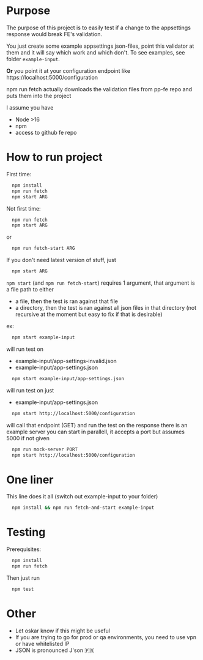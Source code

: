 # Purpose

The purpose of this project is to easily test if a change to the appsettings response would break FE's validation.

You just create some example appsettings json-files, point this validator at them and it will say which work and which don't. To see examples, see folder `example-input`.

**Or** you point it at your configuration endpoint like https://localhost:5000/configuration

npm run fetch actually downloads the validation files from pp-fe repo and puts them into the project

I assume you have

- Node >16
- npm
- access to github fe repo

# How to run project

First time:

```bash
  npm install
  npm run fetch
  npm start ARG
```

Not first time:

```bash
  npm run fetch
  npm start ARG
```

or

```bash
  npm run fetch-start ARG
```

If you don't need latest version of stuff, just

```bash
  npm start ARG
```

`npm start` (and `npm run fetch-start`) requires 1 argument, that argument is a file path to either

- a file, then the test is ran against that file
- a directory, then the test is ran against all json files in that directory (not recursive at the moment but easy to fix if that is desirable)

ex:

```bash
  npm start example-input
```

will run test on

- example-input/app-settings-invalid.json
- example-input/app-settings.json

```bash
  npm start example-input/app-settings.json
```

will run test on just

- example-input/app-settings.json

```bash
  npm start http://localhost:5000/configuration
```

will call that endpoint (GET) and run the test on the response
there is an example server you can start in parallell, it accepts a port but assumes 5000 if not given

```bash
  npm run mock-server PORT
  npm start http://localhost:5000/configuration
```

# One liner

This line does it all (switch out example-input to your folder)

```bash
  npm install && npm run fetch-and-start example-input
```

# Testing

Prerequisites:

```bash
  npm install
  npm run fetch
```

Then just run

```bash
  npm test
```

# Other

- Let oskar know if this might be useful
- If you are trying to go for prod or qa environments, you need to use vpn or have whitelisted IP
- JSON is pronounced J'son 🇫🇷
